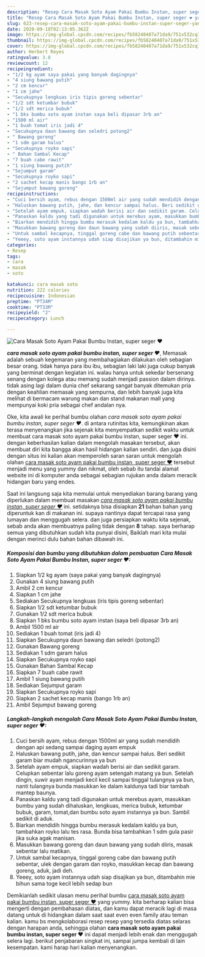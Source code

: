 ```yaml
---
description: "Resep Cara Masak Soto Ayam Pakai Bumbu Instan, super seger ❤ yang Bisa Manjain Lidah"
title: "Resep Cara Masak Soto Ayam Pakai Bumbu Instan, super seger ❤ yang Bisa Manjain Lidah"
slug: 623-resep-cara-masak-soto-ayam-pakai-bumbu-instan-super-seger-yang-bisa-manjain-lidah
date: 2020-09-18T02:13:05.362Z
image: https://img-global.cpcdn.com/recipes/fb58240407a71da9/751x532cq70/cara-masak-soto-ayam-pakai-bumbu-instan-super-seger-❤-foto-resep-utama.jpg
thumbnail: https://img-global.cpcdn.com/recipes/fb58240407a71da9/751x532cq70/cara-masak-soto-ayam-pakai-bumbu-instan-super-seger-❤-foto-resep-utama.jpg
cover: https://img-global.cpcdn.com/recipes/fb58240407a71da9/751x532cq70/cara-masak-soto-ayam-pakai-bumbu-instan-super-seger-❤-foto-resep-utama.jpg
author: Herbert Reyes
ratingvalue: 3.8
reviewcount: 12
recipeingredient:
- "1/2 kg ayam saya pakai yang banyak dagingnya"
- "4 siung bawang putih"
- "2 cm kencur"
- "1 cm jahe"
- "Secukupnya lengkuas iris tipis goreng sebentar"
- "1/2 sdt ketumbar bubuk"
- "1/2 sdt merica bubuk"
- "1 bks bumbu soto ayam instan saya beli dipasar 3rb an"
- "1500 ml air"
- "1 buah tomat iris jadi 4"
- "Secukupnya daun bawang dan seledri potong2"
- " Bawang goreng"
- "1 sdm garam halus"
- "Secukupnya royko sapi"
- " Bahan Sambal Kecap"
- "7 buah cabe rawit"
- "1 siung bawang putih"
- "Sejumput garam"
- "Secukupnya royko sapi"
- "2 sachet kecap manis bango 1rb an"
- "Sejumput bawang goreng"
recipeinstructions:
- "Cuci bersih ayam, rebus dengan 1500ml air yang sudah mendidih dengan api sedang sampai daging ayam empuk"
- "Haluskan bawang putih, jahe, dan kencur sampai halus. Beri sedikit garam biar mudah ngancurinnya ya bun"
- "Setelah ayam empuk, siapkan wadah berisi air dan sedikit garam. Celupkan sebentar lalu goreng ayam setengah matang ya bun. Setelah dingin, suwir ayam menjadi kecil kecil sampai tinggal tulangnya ya bun, nanti tulangnya bunda masukkan ke dalam kaldunya tadi biar tambah mantep baunya."
- "Panaskan kaldu yang tadi digunakan untuk merebus ayam, masukkan bumbu yang sudah dihaluskan, lengkuas, merica bubuk, ketumbar bubuk, garam, tomat,dan bumbu soto ayam instannya ya bun. Sambil sedikit di aduk."
- "Biarkan mendidih hingga bumbu merasuk kedalam kaldu ya bun, tambahkan royko lalu tes rasa. Bunda bisa tambahkan 1 sdm gula pasir jika suka agak manisan."
- "Masukkan bawang goreng dan daun bawang yang sudah diiris, masak sebentar lalu matikan."
- "Untuk sambal kecapnya, tinggal goreng cabe dan bawang putih sebentar, ulek dengan garam dan royko, masukkan kecap dan bawang goreng, aduk, jadi deh."
- "Yeeey, soto ayam instannya udah siap disajikan ya bun, ditambahin mie bihun sama toge kecil lebih sedap bun"
categories:
- Resep
tags:
- cara
- masak
- soto

katakunci: cara masak soto 
nutrition: 222 calories
recipecuisine: Indonesian
preptime: "PT34M"
cooktime: "PT33M"
recipeyield: "2"
recipecategory: Lunch

---
```



![Cara Masak Soto Ayam Pakai Bumbu Instan, super seger ❤](https://img-global.cpcdn.com/recipes/fb58240407a71da9/751x532cq70/cara-masak-soto-ayam-pakai-bumbu-instan-super-seger-❤-foto-resep-utama.jpg)

<b><i>cara masak soto ayam pakai bumbu instan, super seger ❤</i></b>, Memasak adalah sebuah kegemaran yang membahagiakan dilakukan oleh sebagian besar orang. tidak hanya para ibu ibu, sebagian laki laki juga cukup banyak yang berminat dengan kegiatan ini. walau hanya untuk sekedar bersenang senang dengan kolega atau memang sudah menjadi passion dalam dirinya. tidak asing lagi dalam dunia chef sekarang sangat banyak ditemukan pria dengan keahlian memasak yang sempurna, dan lebih banyak juga kita melihat di bermacam warung makan dan stand makanan mall yang mempunyai koki pria sebagai chef andalan nya.

Oke, kita awali ke perihal bumbu olahan <i>cara masak soto ayam pakai bumbu instan, super seger ❤</i>. di antara rutinitas kita, kemungkinan akan terasa menyenangkan jika sejenak kita menyempatkan sedikit waktu untuk membuat cara masak soto ayam pakai bumbu instan, super seger ❤ ini. dengan keberhasilan kalian dalam mengolah masakan tersebut, akan membuat diri kita bangga akan hasil hidangan kalian sendiri. dan juga disini dengan situs ini kalian akan memperoleh saran saran untuk mengolah olahan <u>cara masak soto ayam pakai bumbu instan, super seger ❤</u> tersebut menjadi menu yang yummy dan nikmat, oleh sebab itu tandai alamat website ini di komputer anda sebagai sebagian rujukan anda dalam meracik hidangan baru yang endes.




Saat ini langsung saja kita memulai untuk menyediakan barang barang yang diperlukan dalam membuat masakan <u><i>cara masak soto ayam pakai bumbu instan, super seger ❤</i></u> ini. setidaknya bisa disiapkan <b>21</b> bahan bahan yang diperuntuk kan di makanan ini. supaya nantinya dapat tercapai rasa yang lumayan dan menggugah selera. dan juga persiapkan waktu kita sejenak, sebab anda akan membuatnya paling tidak dengan <b>8</b> tahap. saya berharap semua yang dibutuhkan sudah kita punyai disini, Baiklah mari kita mulai dengan merinci dulu bahan bahan dibawah ini.

<!--inarticleads1-->

##### Komposisi dan bumbu yang dibutuhkan dalam pembuatan Cara Masak Soto Ayam Pakai Bumbu Instan, super seger ❤:

1. Siapkan 1/2 kg ayam (saya pakai yang banyak dagingnya)
1. Gunakan 4 siung bawang putih
1. Ambil 2 cm kencur
1. Siapkan 1 cm jahe
1. Sediakan Secukupnya lengkuas (iris tipis goreng sebentar)
1. Siapkan 1/2 sdt ketumbar bubuk
1. Gunakan 1/2 sdt merica bubuk
1. Siapkan 1 bks bumbu soto ayam instan (saya beli dipasar 3rb an)
1. Ambil 1500 ml air
1. Sediakan 1 buah tomat (iris jadi 4)
1. Siapkan Secukupnya daun bawang dan seledri (potong2)
1. Gunakan  Bawang goreng
1. Sediakan 1 sdm garam halus
1. Siapkan Secukupnya royko sapi
1. Gunakan  Bahan Sambal Kecap
1. Siapkan 7 buah cabe rawit
1. Ambil 1 siung bawang putih
1. Sediakan Sejumput garam
1. Siapkan Secukupnya royko sapi
1. Siapkan 2 sachet kecap manis (bango 1rb an)
1. Ambil Sejumput bawang goreng




<!--inarticleads2-->

##### Langkah-langkah mengolah Cara Masak Soto Ayam Pakai Bumbu Instan, super seger ❤:

1. Cuci bersih ayam, rebus dengan 1500ml air yang sudah mendidih dengan api sedang sampai daging ayam empuk
1. Haluskan bawang putih, jahe, dan kencur sampai halus. Beri sedikit garam biar mudah ngancurinnya ya bun
1. Setelah ayam empuk, siapkan wadah berisi air dan sedikit garam. Celupkan sebentar lalu goreng ayam setengah matang ya bun. Setelah dingin, suwir ayam menjadi kecil kecil sampai tinggal tulangnya ya bun, nanti tulangnya bunda masukkan ke dalam kaldunya tadi biar tambah mantep baunya.
1. Panaskan kaldu yang tadi digunakan untuk merebus ayam, masukkan bumbu yang sudah dihaluskan, lengkuas, merica bubuk, ketumbar bubuk, garam, tomat,dan bumbu soto ayam instannya ya bun. Sambil sedikit di aduk.
1. Biarkan mendidih hingga bumbu merasuk kedalam kaldu ya bun, tambahkan royko lalu tes rasa. Bunda bisa tambahkan 1 sdm gula pasir jika suka agak manisan.
1. Masukkan bawang goreng dan daun bawang yang sudah diiris, masak sebentar lalu matikan.
1. Untuk sambal kecapnya, tinggal goreng cabe dan bawang putih sebentar, ulek dengan garam dan royko, masukkan kecap dan bawang goreng, aduk, jadi deh.
1. Yeeey, soto ayam instannya udah siap disajikan ya bun, ditambahin mie bihun sama toge kecil lebih sedap bun




Demikianlah sedikit ulasan menu perihal bumbu <u>cara masak soto ayam pakai bumbu instan, super seger ❤</u> yang yummy. kita berharap kalian bisa mengerti dengan pembahasan diatas, dan kamu dapat meracik lagi di masa datang untuk di hidangkan dalam saat saat even even family atau teman kalian. kamu bs mengkolaborasi resep resep yang tersedia diatas selaras dengan harapan anda, sehingga olahan <b>cara masak soto ayam pakai bumbu instan, super seger ❤</b> ini dapat menjadi lebih enak dan menggugah selera lagi. berikut penjabaran singkat ini, sampai jumpa kembali di lain kesempatan. kami harap hari kalian menyenangkan.
